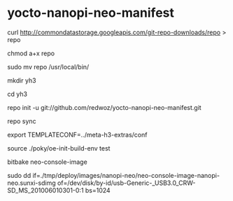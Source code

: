# yocto-nanopi-neo-manifest

curl http://commondatastorage.googleapis.com/git-repo-downloads/repo > repo

chmod a+x repo

sudo mv repo /usr/local/bin/

mkdir yh3

cd yh3

repo init -u git://github.com/redwoz/yocto-nanopi-neo-manifest.git 

repo sync

export TEMPLATECONF=../meta-h3-extras/conf

source ./poky/oe-init-build-env test

bitbake neo-console-image

sudo dd if=./tmp/deploy/images/nanopi-neo/neo-console-image-nanopi-neo.sunxi-sdimg of=/dev/disk/by-id/usb-Generic-_USB3.0_CRW-SD_MS_201006010301-0:1 bs=1024

